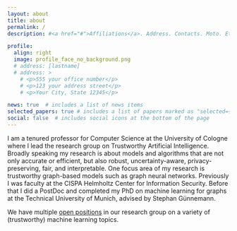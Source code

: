 ```yaml
---
layout: about
title: about
permalink: /
description: #<a href="#">Affiliations</a>. Address. Contacts. Moto. Etc.

profile:
  align: right
  image: profile_face_no_background.png
  # address: [lastname]
  # address: >
    # <p>555 your office number</p>
    # <p>123 your address street</p>
    # <p>Your City, State 12345</p>

news: true  # includes a list of news items
selected_papers: true # includes a list of papers marked as "selected={true}"
social: false  # includes social icons at the bottom of the page
---
```

I am a tenured professor for Computer Science at the University of Cologne where I lead the research group on Trustworthy Artificial Intelligence. Broadly speaking my research is about models and algorithms that are not only accurate or efficient, but also robust, uncertainty-aware, privacy-preserving, fair, and interpretable. One focus area of my research is trustworthy graph-based models such as graph neural networks. Previously I was faculty at the CISPA Helmholtz Center for Information Security. Before that I did a PostDoc and completed my PhD on machine learning for graphs at the Technical University of Munich, advised by Stephan Günnemann.

We have multiple [open positions](/positions) in our research group on a variety of (trustworthy) machine learning topics. 